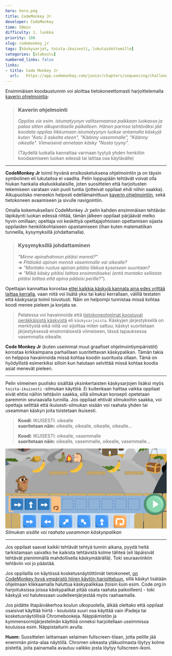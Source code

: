 ```yaml
---
hero: hero.png
title: CodeMonkey Jr
developer: CodeMonkey
time: 50min
difficulty: 1. luokka
priority: 100
slug: codemonkey_jr
tags: [käskysarjat, toista-ikuisesti, lukutaidottomille]
categories: [alakoulu]
numbered_links: false
links:
- title: Code Monkey Jr
  url:   https://app.codemonkey.com/junior/chapters/sequencing/challenges/1
---
```


Ensimmäisen koodaustunnin voi aloittaa tietokoneettomasti harjoittelemalla <u>kaverin ohjelmointia</u>:

> ### Kaverin ohjelmointi
> *Oppilas vie esim. istumatyynyn valitsemaansa paikkaan luokassa ja palaa sitten alkuperäiselle paikalleen. Hänen parinsa tehtäväksi jää koodata oppilas liikkumaan istumatyynyn luokse antamalla käskyjä kuten "Astu 3 askelta eteen", "Käänny vasemmalle", "Käänny oikealle". Viimeisenä annetaan käsky "Nosta tyyny".*
>
> (Täydellä luokalla kannattaa varmaan tyytyä yhden henkilön koodaamiseen luokan edessä tai laittaa osa käytävälle)

---

**CodeMonkey Jr** toimii hyvänä ensikosketuksena ohjelmointiin ja on täysin symbolinen eli lukutaitoa ei vaadita. Pelin loppupään tehtävät voivat olla hiukan hankalia ekaluokkalaisille, joten suosittelen että harjoitusten tekemiseen varataan vain puoli tuntia (jotteivat oppilaat ehdi niihin saakka). Alkupuolisko meneekin helposti edellämainittuun  <u>kaverin ohjelmointiin</u>, sekä tietokoneen avaamiseen ja sivulle navigointiin.

Omalla kokemuksellani CodeMonkey Jr pelin kahden ensimmäisen tehtävän läpikäynti luokan edessä riittää, tämän jälkeen oppilaat pärjäävät melko hyvin omillaan; opettaja voi keskittyä opettajajohtoisen opettamisen sijasta oppilaiden henkilökohtaiseen opastamiseen (ihan  kuten matematiikan tunneilla, kysymyksillä johdattamalla).





> ### Kysymyksillä johdattaminen
> *"Minne apinahahmon pitäisi mennä?"* \
> => *Pitäisikö apinan mennä vasemmalle vai oikealle?*\
> => *"Montako ruutua apinan pitäisi liikkua kyseiseen suuntaan?*\
> => *"Mikä käsky pitäisi laittaa ensimmäiseksi (entä montako sellaista pitäisi laittaa että apina pääsisi perille?"*).

Opettajan kannattaa korostaa <u>ettei kaikkia käskyjä kannata aina edes yrittää laittaa kerralla</u>, vaan niitä voi lisätä yksi tai kaksi kerrallaan, välillä testaten että käskysarja toimii toivotusti. Näin on helpompi tunnistaa missä kohtaa koodi menee pieleen ja korjata se.

> Pelatessa voi havainnoida että <u>tietokoneohjelmat koostuvat peräkkäisistä käskyistä</u> eli `käskysarjoista`. Käskyjen järjestyksellä on merkitystä eikä niitä voi sijoittaa miten sattuu; käskyt suoritetaan järjestyksessä ensimmäisestä viimeiseen, tässä tapauksessa vasemmalta oikealle.

**Code Monkey Jr** (kuten useimmat muut graafiset ohjelmointiympäristöt) korostaa kirkkaimpana parhaillaan suoritettavan käskypalikan. Tämän takia on helppoa havainnoida missä kohtaa koodin suoritusta ollaan. Tämä on hyödyllistä esimerkiksi silloin kun halutaan selvittää missä kohtaa koodia asiat menevät pieleen.

---

Pelin viimeinen puolisko sisältää yksinkertaisten käskysarjojen lisäksi myös `toista-ikuisesti` -silmukan käyttöä. Ei kuitenkaan haittaa vaikka oppilaat eivät ehtisi näihin tehtäviin saakka, sillä silmukan konsepti opetetaan paremmin seuraavalla tunnilla. Jos oppilaat ehtivät silmukoihin saakka, voi opettaja selittää että ikuisesti-silmukan sisään voi raahata yhden tai useamman käskyn joita toistetaan ikuisesti.

> **Koodi**: IKUISESTI: oikealle\
> **suoritetaan näin:** oikealle, oikealle, oikealle, oikealle...
>
> **Koodi**: IKUISESTI: oikealle, vasemmalle\
> **suoritetaan näin:** oikealle, vasemmalle, oikealle, vasemmalle...



![Silmukan sisällä voi olla useampi käsky](kaskysarja_silmukassa.png)
*Silmukan sisälle voi raahata useamman käskynpalikan*


---

Jos oppilaat saavat kaikki tehtävät tehtyä tunnin aikana, pyydä heitä tarkistamaan saivatko he kaikista tehtävistä kolme tähteä (eli läpäisivät tehtävät pienimmällä mahdollisella käskymäärällä). Toki seuraaviinkiin tehtäviin voi jo päästää.

Jos oppilailla on käytössä kosketusnäytöttömät tietokoneet, <u>on CodeMonkey hyvä ympäristö hiiren käytön harjoitteluun</u>, sillä käskyt lisätään ohjelmaan klikkaamalla haluttua käskypalikkaa (toisin kuin esim. Code.org:in harjoituksissa joissa käskypalikat pitää osata raahata paikoilleen) - toki käskyjä voi halutessaan uudelleenjärjestää myös raahaamalla.

Jos pidätte iltapäiväkerhoa koulun ulkopuolella, älkää olettako että oppilaat osaisivat käyttää hiirtä - kouluista suuri osa käyttää vain iPadeja tai kosketusnäytöllisiä Chromebookeja. Näppäimistön ja kymmensormijärjestelmän käyttöä onneksi harjoitellaan useimmissa kouluissa esim. Näppistaiturin avulla.

**Huom:** Suosittelen laittamaan selaimen fullscreen-tilaan, jotta pelille jää enemmän pinta-alaa näytöllä. Chromen oikeasta yläkuolmasta löytyy kolme pistettä, joita painamalla avautuu valikko josta löytyy fullscreen-ikoni.
